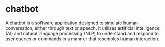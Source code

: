 # chatbot
A chatbot is a software application designed to simulate human conversation, either through text or speech. It utilizes artificial intelligence (AI) and natural language processing (NLP) to understand and respond to user queries or commands in a manner that resembles human interaction.
